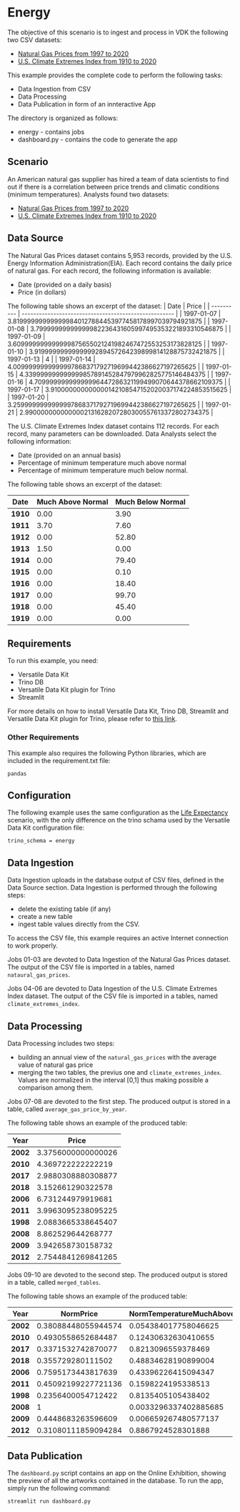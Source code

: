 # Energy
The objective of this scenario is to ingest and process in VDK the following two CSV datasets:
* [Natural Gas Prices from 1997 to 2020](https://datahub.io/core/natural-gas)
* [U.S. Climate Extremes Index from 1910 to 2020](https://www.ncdc.noaa.gov/extremes/cei/graph/ne/01-12/2)


This example provides the complete code to perform the following tasks:

* Data Ingestion from CSV
* Data Processing
* Data Publication in form of an innteractive App

The directory is organized as follows:

* energy - contains jobs
* dashboard.py - contains the code to generate the app

## Scenario
An American natural gas supplier has hired a team of data scientists to find out if there is a correlation between price trends and climatic conditions (minimum temperatures).
Analysts found two datasets:
* [Natural Gas Prices from 1997 to 2020](https://datahub.io/core/natural-gas)
* [U.S. Climate Extremes Index from 1910 to 2020](https://www.ncdc.noaa.gov/extremes/cei/graph/ne/01-12/2)


## Data Source

The Natural Gas Prices dataset contains 5,953 records, provided by the U.S. Energy Information Administration(EIA). Each record contains the daily price of natural gas.
For each record, the following information is available:
* Date (provided on a daily basis)
* Price (in dollars)

The following table shows an excerpt of the dataset:
| Date       | Price                                                 |
| ---------- | ----------------------------------------------------- |
| 1997-01-07 | 3.819999999999999840127884453977458178997039794921875 |
| 1997-01-08 | 3.79999999999999982236431605997495353221893310546875  |
| 1997-01-09 | 3.609999999999999875655021241982467472553253173828125 |
| 1997-01-10 | 3.9199999999999999289457264239899814128875732421875   |
| 1997-01-13 | 4                                                     |
| 1997-01-14 | 4.0099999999999997868371792719699442386627197265625   |
| 1997-01-15 | 4.339999999999999857891452847979962825775146484375    |
| 1997-01-16 | 4.70999999999999996447286321199499070644378662109375  |
| 1997-01-17 | 3.910000000000000142108547152020037174224853515625    |
| 1997-01-20 | 3.2599999999999997868371792719699442386627197265625   |
| 1997-01-21 | 2.9900000000000002131628207280300557613372802734375   |

The U.S. Climate Extremes Index dataset contains 112 records. For each record, many parameters can be downloaded. Data Analysts select the following information:
* Date (provided on an annual basis)
* Percentage of minimum temperature much above normal
* Percentage of minimum temperature much below normal.

The following table shows an excerpt of the dataset:

| **Date** | Much Above Normal | Much Below Normal |
| -------- | ----------------- | ----------------- |
| **1910** | 0.00              | 3.90              |
| **1911** | 3.70              | 7.60              |
| **1912** | 0.00              | 52.80             |
| **1913** | 1.50              | 0.00              |
| **1914** | 0.00              | 79.40             |
| **1915** | 0.00              | 0.10              |
| **1916** | 0.00              | 18.40             |
| **1917** | 0.00              | 99.70             |
| **1918** | 0.00              | 45.40             |
| **1919** | 0.00              | 0.00              |

## Requirements

To run this example, you need:

* Versatile Data Kit
* Trino DB
* Versatile Data Kit plugin for Trino
* Streamlit

For more details on how to install Versatile Data Kit, Trino DB, Streamlit and Versatile Data Kit plugin for Trino, please refer to [this link](https://github.com/vmware/versatile-data-kit/tree/main/examples/life-expectancy).

### Other Requirements
This example also requires the following Python libraries, which are included in the requirement.txt file:
```
pandas
```

## Configuration
The following example uses the same configuration as the [Life Expectancy](https://github.com/vmware/versatile-data-kit/tree/main/examples/life-expectancy) scenario, with the only difference on the trino schama used by the Versatile Data Kit configuration file:
```
trino_schema = energy
```

## Data Ingestion
Data Ingestion uploads in the database output of CSV files, defined in the Data Source section. Data Ingestion is performed through the following steps:

* delete the existing table (if any)
* create a new table
* ingest table values directly from the CSV.

To access the CSV file, this example requires an active Internet connection to work properly.

Jobs 01-03 are devoted to Data Ingestion of the Natural Gas Prices dataset. The output of the CSV file is imported in a tables, named `nataural_gas_prices`.

Jobs 04-06 are devoted to Data Ingestion of the U.S. Climate Extremes Index dataset. The output of the CSV file is imported in a tables, named `climate_extremes_index`.

## Data Processing
Data Processing includes two steps:
* building an annual view of the `natural_gas_prices` with the average value of natural gas price
* merging the two tables, the previus one and `climate_extremes_index`. Values are normalized in the interval [0,1] thus making possible a comparison among them.

Jobs 07-08 are devoted to the first step. The produced output is stored in a table, called `average_gas_price_by_year`.

The following table shows an example of the produced table:

| **Year** | **Price**          |
| -------- | ------------------ |
| **2002** | 3.3756000000000026 |
| **2010** | 4.369722222222219  |
| **2017** | 2.9880308880308877 |
| **2018** | 3.152661290322578  |
| **2006** | 6.731244979919681  |
| **2011** | 3.9963095238095225 |
| **1998** | 2.0883665338645407 |
| **2008** | 8.862529644268777  |
| **2009** | 3.942658730158732  |
| **2012** | 2.7544841269841265 |

Jobs 09-10 are devoted to the second step. The produced output is stored in a table, called `merged_tables`.

The following table shows an example of the produced table:

| **Year** | **NormPrice**       | **NormTemperatureMuchAboveNormal** | **NormTemperatureMuchBelowNormal** |
| -------- | ------------------- | ---------------------------------- | ---------------------------------- |
| **2002** | 0.38088448055944574 | 0.054384017758046625               | 0                                  |
| **2010** | 0.4930558652684487  | 0.12430632630410655                | 0.14666666666666667                |
| **2017** | 0.3371532742870077  | 0.8213096559378469                 | 0                                  |
| **2018** | 0.355729280111502   | 0.48834628190899004                | 0                                  |
| **2006** | 0.7595173443817639  | 0.43396226415094347                | 0                                  |
| **2011** | 0.45092199227721136 | 0.1598224195338513                 | 0.013333333333333334               |
| **1998** | 0.2356400054712422  | 0.8135405105438402                 | 0                                  |
| **2008** | 1                   | 0.0033296337402885685              | 0.04                               |
| **2009** | 0.4448683263596609  | 0.006659267480577137               | 0                                  |
| **2012** | 0.31080111859094284 | 0.8867924528301888                 | 0                                  |

## Data Publication
The `dashboard.py` script contains an app on the Online Exhibition, showing the preview of all the artworks contained in the database. To run the app, simply run the following command:
```
streamlit run dashboard.py
```
